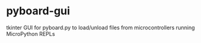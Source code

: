 # pyboard-gui
tkinter GUI for pyboard.py to load/unload files from microcontrollers running MicroPython REPLs
